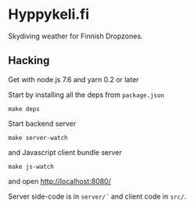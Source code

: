 
# Hyppykeli.fi

Skydiving weather for Finnish Dropzones.


## Hacking

Get with node.js 7.6 and yarn 0.2 or later

Start by installing all the deps from `package.json`

    make deps

Start backend server

    make server-watch

and Javascript client bundle server

    make js-watch

and open <http://localhost:8080/>

Server side-code is in `server/´` and client code in `src/`.
